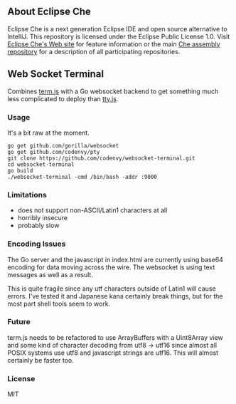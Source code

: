 ## About Eclipse Che
Eclipse Che is a next generation Eclipse IDE and open source alternative to IntelliJ. This repository is licensed under the Eclipse Public License 1.0. Visit [Eclipse Che's Web site](http://eclipse.org/che) for feature information or the main [Che assembly repository](http://github.com/codenvy/che) for a description of all participating repositories.

## Web Socket Terminal
Combines [term.js](https://github.com/chjj/term.js) with a Go websocket backend to get something much less complicated to deploy than [tty.js](https://github.com/chjj/tty.js).

### Usage

It's a bit raw at the moment.

    go get github.com/gorilla/websocket
    go get github.com/codenvy/pty
    git clone https://github.com/codenvy/websocket-terminal.git
    cd websocket-terminal
    go build
    ./websocket-terminal -cmd /bin/bash -addr :9000

### Limitations

* does not support non-ASCII/Latin1 characters at all
* horribly insecure
* probably slow

### Encoding Issues

The Go server and the javascript in index.html are currently
using base64 encoding for data moving across the wire. The
websocket is using text messages as well as a result.

This is quite fragile since any utf characters outside of
Latin1 will cause errors. I've tested it and Japanese kana
certainly break things, but for the most part shell tools seem
to work.

### Future

term.js needs to be refactored to use ArrayBuffers with a Uint8Array
view and some kind of character decoding from utf8 -> utf16 since
almost all POSIX systems use utf8 and javascript strings are utf16.
This will almost certainly be faster too.

### License

MIT
